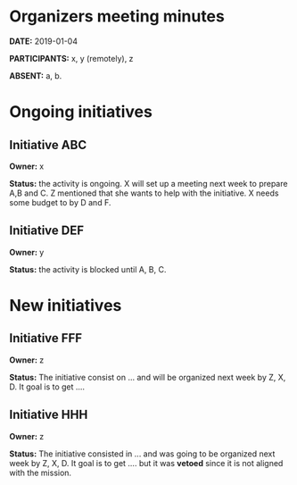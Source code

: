 # Organizers meeting minutes

**DATE:** 2019-01-04

**PARTICIPANTS:** x, y (remotely), z

**ABSENT:** a, b.

# Ongoing initiatives

## Initiative ABC

**Owner:** x

**Status:** the activity is ongoing. X will set up a meeting next week to prepare A,B and C. Z mentioned that she wants to help with the initiative. X needs some budget to by D and F.

## Initiative DEF

**Owner:** y

**Status:** the activity is blocked until A, B, C.

# New initiatives

## Initiative FFF

**Owner:** z

**Status:** The initiative consist on ... and will be organized next week by Z, X, D. It goal is to get ....

## Initiative HHH

**Owner:** z

**Status:** The initiative consisted in ... and was going to be organized next week by Z, X, D. It goal is to get .... but it was **vetoed** since it is not aligned with the mission.
